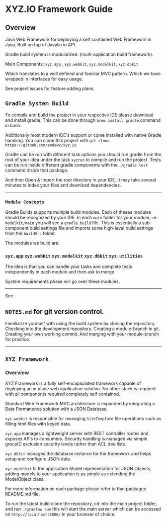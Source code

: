 # XYZ.IO Framework Guide
## Overview
Java Web Framework for deploying a self contained Web Framework in Java. Built on top of Javalin.io API.

Gradle build system is modularized. (multi-application build framework). 

Main Components:
``xyz.app`` , ``xyz.webkit``, ``xyz.modelkit``, ``xyz.dbkit``

Which translates to a well defined and familiar MVC pattern. Which we have wrapped in interfaces for easy usage. 

See project issues for feature adding plans. 

## ``Gradle System Build``

To compile and build the project in your respective IDE please download and install gradle. This can be done through
```brew install gradle``` command in bash. 

Additionally most modern IDE's support or come installed with native Gradle handling. You can clone this project with
```git clone https://github.com/andewx/xyz.io```

Gradle can be run with different task options you should run gradle from the root of your idea under the task ``xyzrun`` to
compile and run the project. Tests can be run inside different gradle components with the ``./gradle test`` command inside that package.

And then Open & Import the root directory in your IDE. It may take several minutes to index your files and download dependencies.

---
### ``Module Concepts``

Gradle Builds supports multiple build modules. Each of theses modules should be recognized by your IDE. In each ``main`` folder for your module, i.e. ``modelkit/main`` you will see a ``gradle.build`` file. This is essentially a sub-component build settings file and imports some high-level build settings from the ``buildSrc`` folder. 

The modules we build are: 

### ``xyz.app`` ``xyz.webkit`` ``xyz.modelkit`` ``xyz.dbkit`` ``xyz.utilities``

The idea is that you can handle your tasks and complete tests independently in each module and then ask to merge.

System requirements phase will go over these modules. 

---
See 

## ``NOTES.md`` for git version control. 

Familiarize yourself with using the build system by cloning the repository. Checking into the development repository. Creating a module-branch in git. Creating your own working commit. And merging with your module-branch for practice. 

---
## ``XYZ Framework``
### Overview
XYZ Framework is a fully self-encapsulated framework capable of deploying an in place web application solution. No other stack is required with all components required completely self contained. 

Standard Web Framework MVC architecture is expanded by integrating a Data Permanence solution with a JSON Database. 

``xyz.webkit`` is responsible for managing ``SiteTemplate`` file operations such as filling html files with keyed data.

``xyz.app`` manages a lightweight server with REST controller routes and exposes APIs to consumers. Security handling is managed via simple groupID exclusion security levels rather than ACL tree lists. 

``xyz.dbkit`` manages the database instance for the framework and helps setup and configure JSON data.

``xyz.modelkit`` Is the application Model representation for JSON Objects, adding models to your application is as simple as extending the ModelObject class.

For more information on each package please refer to that packages README.md file.

To run the latest build clone the repository, cd into the main project folder, and run ``./gradlew run`` this will start the main
server which can be accessed on ``http://localhost:8080/`` in your browser of choice. 





